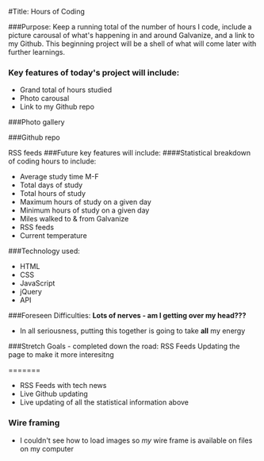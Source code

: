 #Title: Hours of Coding

###Purpose:
Keep a running total of the number of hours I code, include a picture carousal of what's happening in and around Galvanize, and a link to my Github. This beginning project will be a shell of what will come later with further learnings.

### Key features of today's project will include:
* Grand total of hours studied
* Photo carousal
* Link to my Github repo

###Photo gallery

###Github repo

RSS feeds
###Future key features will include:
####Statistical breakdown of coding hours to include:

* Average study time M-F
* Total days of study
* Total hours of study
* Maximum hours of study on a given day
* Minimum hours of study on a given day
* Miles walked to & from Galvanize
* RSS feeds
* Current temperature

###Technology used:
* HTML
* CSS
* JavaScript
* jQuery
* API

###Foreseen Difficulties:
**Lots of nerves - am I getting over my head???**

* In all seriousness, putting this together is going to take **all** my energy

###Stretch Goals - completed down the road:
RSS Feeds
Updating the page to make it more interesitng

=======
* RSS Feeds with tech news
* Live Github updating
* Live updating of all the statistical information above

### Wire framing
* I couldn't see how to load images so *my* wire frame is available on files on my computer

